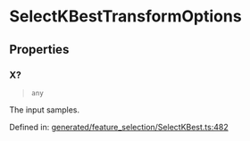# SelectKBestTransformOptions

## Properties

### X?

> `any`

The input samples.

Defined in:  [generated/feature\_selection/SelectKBest.ts:482](https://github.com/transitive-bullshit/scikit-learn-ts/blob/122b3c0/packages/sklearn/src/generated/feature_selection/SelectKBest.ts#L482)
